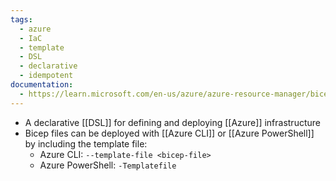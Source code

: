 ```yaml
---
tags:
  - azure
  - IaC
  - template
  - DSL
  - declarative
  - idempotent
documentation:
  - https://learn.microsoft.com/en-us/azure/azure-resource-manager/bicep/
---
```

- A declarative [[DSL]] for defining and deploying [[Azure]] infrastructure
- Bicep files can be deployed with [[Azure CLI]] or [[Azure PowerShell]] by including the template file:
	- Azure CLI: `--template-file <bicep-file>`
	- Azure PowerShell: `-Templatefile`